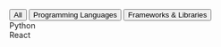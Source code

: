 [//]: # (---)

[//]: # (layout: page)

[//]: # (permalink: /skills/)

[//]: # (title: skills)

[//]: # (description: My skills)

[//]: # (nav: true)

[//]: # (nav_order: 5)

[//]: # (---)

<div class="filters">
  <button data-filter="*">All</button>
  <button data-filter=".programming">Programming Languages</button>
  <button data-filter=".frameworks">Frameworks & Libraries</button>
  <!-- Add more filters as needed -->
</div>

<div class="skill-items">
  <div class="skill-item programming">Python</div>
  <div class="skill-item frameworks">React</div>
  <!-- Add more skill items as needed -->
</div>


